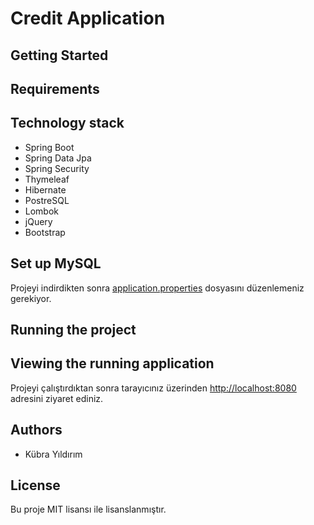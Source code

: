 # Credit Application

## Getting Started


## Requirements


## Technology stack
* Spring Boot
* Spring Data Jpa
* Spring Security
* Thymeleaf
* Hibernate
* PostreSQL
* Lombok
* jQuery
* Bootstrap



## Set up MySQL
Projeyi indirdikten sonra  [application.properties](https://github.com/kbryldrm1673/CreditApplication/blob/master/springboot-credit-app/src/main/resources/application.properties) dosyasını düzenlemeniz gerekiyor.



## Running the project



## Viewing the running application
Projeyi çalıştırdıktan sonra tarayıcınız üzerinden [http://localhost:8080](http://localhost:8080) adresini ziyaret ediniz. 

## Authors
* Kübra Yıldırım 

## License
Bu proje MIT lisansı ile lisanslanmıştır.
